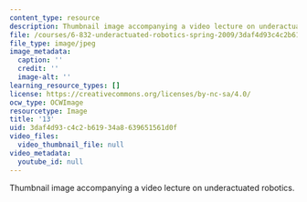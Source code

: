 ```yaml
---
content_type: resource
description: Thumbnail image accompanying a video lecture on underactuated robotics.
file: /courses/6-832-underactuated-robotics-spring-2009/3daf4d93c4c2b61934a8639651561d0f_13.jpg
file_type: image/jpeg
image_metadata:
  caption: ''
  credit: ''
  image-alt: ''
learning_resource_types: []
license: https://creativecommons.org/licenses/by-nc-sa/4.0/
ocw_type: OCWImage
resourcetype: Image
title: '13'
uid: 3daf4d93-c4c2-b619-34a8-639651561d0f
video_files:
  video_thumbnail_file: null
video_metadata:
  youtube_id: null
---
```

Thumbnail image accompanying a video lecture on underactuated robotics.